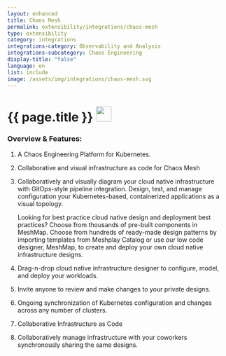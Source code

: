 ```yaml
---
layout: enhanced
title: Chaos Mesh
permalink: extensibility/integrations/chaos-mesh
type: extensibility
category: integrations
integrations-category: Observability and Analysis
integrations-subcategory: Chaos Engineering
display-title: "false"
language: en
list: include
image: /assets/img/integrations/chaos-mesh.svg
---
```


<h1>{{ page.title }} <img src="{{ page.image }}" style="width: 35px; height: 35px;" /></h1>


<!-- This needs replaced with the Category property, not the sub-category.
 #### About: A Chaos Engineering Platform for Kubernetes. -->

### Overview & Features:

1. A Chaos Engineering Platform for Kubernetes.

2. Collaborative and visual infrastructure as code for Chaos Mesh

4. 
    Collaboratively and visually diagram your cloud native infrastructure with GitOps-style pipeline integration. Design, test, and manage configuration your Kubernetes-based, containerized applications as a visual topology.



    Looking for best practice cloud native design and deployment best practices? Choose from thousands of pre-built components in MeshMap. Choose from hundreds of ready-made design patterns by importing templates from Meshplay Catalog or use our low code designer, MeshMap, to create and deploy your own cloud native infrastructure designs.



5. Drag-n-drop cloud native infrastructure designer to configure, model, and deploy your workloads.

6. Invite anyone to review and make changes to your private designs.

7. Ongoing synchronization of Kubernetes configuration and changes across any number of clusters.

8. Collaborative Infrastructure as Code

9. Collaboratively manage infrastructure with your coworkers synchronously sharing the same designs.

